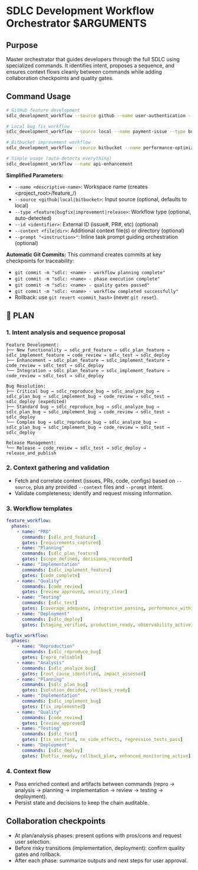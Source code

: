 # SDLC Development Workflow Orchestrator $ARGUMENTS

## Purpose
Master orchestrator that guides developers through the full SDLC using specialized commands. It
identifies intent, proposes a sequence, and ensures context flows cleanly between commands while
adding collaboration checkpoints and quality gates.

## Command Usage
```bash
# GitHub feature development
sdlc_development_workflow --source github --name user-authentication --type feature --id 123

# Local bug fix workflow
sdlc_development_workflow --source local --name payment-issue --type bugfix

# Bitbucket improvement workflow
sdlc_development_workflow --source bitbucket --name performance-optimization --type improvement

# Simple usage (auto-detects everything)
sdlc_development_workflow --name api-enhancement
```

**Simplified Parameters:**
- `--name <descriptive-name>`: Workspace name (creates <project_root>/feature_<name>/)
- `--source <github|local|bitbucket>`: Input source (optional, defaults to local)
- `--type <feature|bugfix|improvement|release>`: Workflow type (optional, auto-detected)
- `--id <identifier>`: External ID (issue#, PR#, etc) (optional)
- `--context <file|dir>`: Additional context file(s) or directory (optional)
- `--prompt "<instruction>"`: Inline task prompt guiding orchestration (optional)

**Automatic Git Commits:**
This command creates commits at key checkpoints for traceability:
- `git commit -m "sdlc: <name> - workflow planning complete"`
- `git commit -m "sdlc: <name> - phase execution complete"`
- `git commit -m "sdlc: <name> - quality gates passed"`
- `git commit -m "sdlc: <name> - workflow completed successfully"`
- Rollback: use `git revert <commit_hash>` (never `git reset`).

## 🔹 PLAN
### 1. Intent analysis and sequence proposal
```
Feature Development:
├── New functionality → sdlc_prd_feature → sdlc_plan_feature → sdlc_implement_feature → code_review → sdlc_test → sdlc_deploy
├── Enhancement → sdlc_plan_feature → sdlc_implement_feature → code_review → sdlc_test → sdlc_deploy
└── Integration → sdlc_plan_feature → sdlc_implement_feature → code_review → sdlc_test → sdlc_deploy

Bug Resolution:
├── Critical bug → sdlc_reproduce_bug → sdlc_analyze_bug → sdlc_plan_bug → sdlc_implement_bug → code_review → sdlc_test → sdlc_deploy (expedited)
├── Standard bug → sdlc_reproduce_bug → sdlc_analyze_bug → sdlc_plan_bug → sdlc_implement_bug → code_review → sdlc_test → sdlc_deploy
└── Complex bug → sdlc_reproduce_bug → sdlc_analyze_bug → sdlc_plan_bug → sdlc_implement_bug → code_review → sdlc_test → sdlc_deploy

Release Management:
└── Release → code_review → sdlc_test → sdlc_deploy → release_and_publish
```

### 2. Context gathering and validation
- Fetch and correlate context (issues, PRs, code, configs) based on `--source`, plus any provided
  `--context` files and `--prompt` intent.
- Validate completeness; identify and request missing information.

### 3. Workflow templates
```yaml
feature_workflow:
  phases:
    - name: "PRD"
      commands: [sdlc_prd_feature]
      gates: [requirements_captured]
    - name: "Planning"
      commands: [sdlc_plan_feature]
      gates: [scope_defined, decisions_recorded]
    - name: "Implementation"
      commands: [sdlc_implement_feature]
      gates: [code_complete]
    - name: "Quality"
      commands: [code_review]
      gates: [review_approved, security_clear]
    - name: "Testing"
      commands: [sdlc_test]
      gates: [coverage_adequate, integration_passing, performance_within_budgets]
    - name: "Deployment"
      commands: [sdlc_deploy]
      gates: [staging_verified, production_ready, observability_active]

bugfix_workflow:
  phases:
    - name: "Reproduction"
      commands: [sdlc_reproduce_bug]
      gates: [repro_reliable]
    - name: "Analysis"
      commands: [sdlc_analyze_bug]
      gates: [root_cause_identified, impact_assessed]
    - name: "Planning"
      commands: [sdlc_plan_bug]
      gates: [solution_decided, rollback_ready]
    - name: "Implementation"
      commands: [sdlc_implement_bug]
      gates: [fix_implemented]
    - name: "Quality"
      commands: [code_review]
      gates: [review_approved]
    - name: "Testing"
      commands: [sdlc_test]
      gates: [fix_verified, no_side_effects, regression_tests_pass]
    - name: "Deployment"
      commands: [sdlc_deploy]
      gates: [hotfix_ready, rollback_plan, enhanced_monitoring_active]
```

### 4. Context flow
- Pass enriched context and artifacts between commands (repro → analysis → planning → implementation → review → testing → deployment).
- Persist state and decisions to keep the chain auditable.

## Collaboration checkpoints
- At plan/analysis phases: present options with pros/cons and request user selection.
- Before risky transitions (implementation, deployment): confirm quality gates and rollback.
- After each phase: summarize outputs and next steps for user approval.
